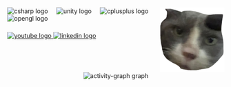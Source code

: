 ###

<img align="right" height="150" src="./images/findik.png"  />

###

<div align="left">
  <img src="https://cdn.jsdelivr.net/gh/devicons/devicon/icons/csharp/csharp-original.svg" height="50" alt="csharp logo"  />
  <img width="12" />
  <img src="https://skillicons.dev/icons?i=unity" height="50" alt="unity logo"  />
  <img width="12" />
  <img src="https://cdn.jsdelivr.net/gh/devicons/devicon/icons/cplusplus/cplusplus-original.svg" height="50" alt="cplusplus logo"  />
  <img width="12" />
  <img src="https://cdn.simpleicons.org/opengl/" height="50" alt="opengl logo"  />
</div>

###

<div align="left">
  <a href="https://www.youtube.com/@batuhanyigit1258/" target="_blank">
    <img src="https://img.shields.io/static/v1?message=Youtube&logo=youtube&label=&color=FF0000&logoColor=white&labelColor=&style=for-the-badge" height="35" alt="youtube logo"  />
  </a>
  <a href="https://www.linkedin.com/in/batuhan-yigit/" target="_blank">
    <img src="https://img.shields.io/static/v1?message=LinkedIn&logo=linkedin&label=&color=0077B5&logoColor=white&labelColor=&style=for-the-badge" height="35" alt="linkedin logo"  />
  </a>
</div>

###

<br clear="both">

<div align="center">
  <img src="https://github-readme-activity-graph.vercel.app/graph?username=btuhany&radius=16&theme=github-dark-dimmed&area=true&order=5&hide_title=true" height="300" alt="activity-graph graph"  />
</div>

###
